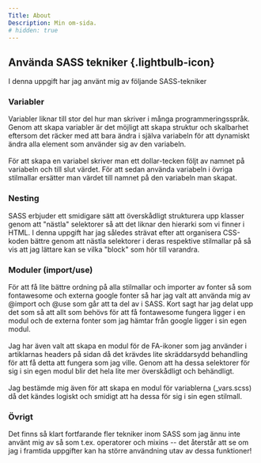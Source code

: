 ```yaml
---
Title: About
Description: Min om-sida.
# hidden: true
---
```


## Använda SASS tekniker {.lightbulb-icon}

I denna uppgift har jag använt mig av följande SASS-tekniker

### Variabler
Variabler liknar till stor del hur man skriver i många programmeringsspråk. Genom att skapa variabler är det möjligt att skapa struktur och skalbarhet eftersom det räcker med att bara ändra i själva variabeln för att dynamiskt ändra alla element som använder sig av den variabeln.<br>
<br>
För att skapa en variabel skriver man ett dollar-tecken följt av namnet på variabeln och till slut värdet. För att sedan använda variabeln i övriga stilmallar ersätter man värdet till namnet på den variabeln man skapat.
### Nesting
SASS erbjuder ett smidigare sätt att överskådligt strukturera upp klasser genom att "nästla" selektorer så att det liknar den hierarki som vi finner i HTML. I denna uppgift har jag således strävat efter att organisera CSS-koden bättre genom att nästla selektorer i deras respektive stilmallar på så vis att jag lättare kan se vilka "block" som hör till varandra.

### Moduler (import/use)
För att få lite bättre ordning på alla stilmallar och importer av fonter så som fontawesome och externa google fonter så har jag valt att använda mig av @import och @use som går att ta del av i SASS. Kort sagt har jag delat upp det som så att allt som behövs för att få fontawesome fungera ligger i en modul och de externa fonter som jag hämtar från google ligger i sin egen modul.<br>
<br>
Jag har även valt att skapa en modul för de FA-ikoner som jag använder i artiklarnas headers på sidan då det krävdes lite skräddarsydd behandling för att få detta att fungera som jag ville. Genom att ha dessa selektorer för sig i sin egen modul blir det hela lite mer överskådligt och behändligt.<br>
<br>
Jag bestämde mig även för att skapa en modul för variablerna (_vars.scss) då det kändes logiskt och smidigt att ha dessa för sig i sin egen stilmall.

### Övrigt
Det finns så klart fortfarande fler tekniker inom SASS som jag ännu inte använt mig av så som t.ex. operatorer och mixins -- det återstår att se om jag i framtida uppgifter kan ha större användning utav av dessa funktioner! 
